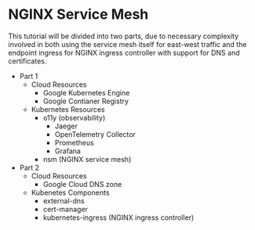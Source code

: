  # NGINX Service Mesh

 This tutorial will be divided into two parts, due to necessary complexity involved in both using the service mesh itself for east-west traffic and the endpoint ingress for NGINX ingress controller with support for DNS and certificates.

 * Part 1
   * Cloud Resources
     * Google Kubernetes Engine
     * Google Contianer Registry
   * Kubernetes Resources
     * o11y (observability)
       * Jaeger
       * OpenTelemetry Collector
       * Prometheus
       * Grafana
     * nsm (NGINX service mesh)
 * Part 2
   * Cloud Resources
     * Google Cloud DNS zone
   * Kubenetes Components
     * external-dns
     * cert-manager
     * kubernetes-ingress (NGINX ingress controller)
